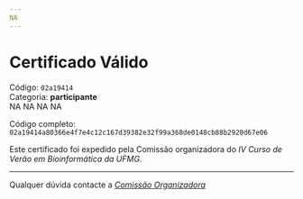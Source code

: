 ```yaml
---
NA
---
```


# Certificado Válido

Código: `02a19414`<br>
Categoria: **participante**<br>
NA
NA
NA
NA


Código completo: `02a19414a80366e4f7e4c12c167d39382e32f99a368de0148cb88b2920d67e06`


Este certificado foi expedido pela Comissão organizadora do *IV Curso de Verão em Bioinformática da UFMG*.

----

Qualquer dúvida contacte a [_Comissão Organizadora_](<mailto:cursobioinfoufmg@gmail.com$subject=[Certificados]>)


